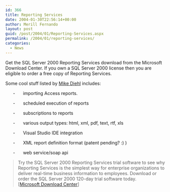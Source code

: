```yaml
---
id: 366
title: Reporting Services
date: 2004-01-30T22:56:14+00:00
author: Merill Fernando
layout: post
guid: /post/2004/01/Reporting-Services.aspx
permalink: /2004/01/reporting-services/
categories:
  - News
---
```

<body xmlns="http://www.w3.org/1999/xhtml">
    <div class="Section1">
        <p>
            Get the SQL Server 2000 Reporting Services download from the Microsoft Download Center.
            If you own a SQL Server 2000 license then you are eligible to order a free copy of
            Reporting Services.
        </p>
        <p>
            Some cool stuff listed by <a href="http://weblogs.asp.net/miked/archive/2004/01/27/63534.aspx">Mike
            Diehl</a> includes:
        </p>
        <p style='margin-left:.5in;text-indent:-.25in;mso-list:l0 level1 lfo1'><![if !supportLists]>
            <span style='mso-list:Ignore'>-<span style='font:7.0pt "Times New Roman"'>&#160;&#160;&#160;&#160;&#160;&#160;&#160;&#160;&#160;</span></span><![endif]> importing
            Access reports.
        </p>
        <p style='margin-left:.5in;text-indent:-.25in;mso-list:l0 level1 lfo1'><![if !supportLists]>
            <span style='mso-list:Ignore'>-<span style='font:7.0pt "Times New Roman"'>&#160;&#160;&#160;&#160;&#160;&#160;&#160;&#160;&#160;</span></span><![endif]> scheduled
            execution of reports
        </p>
        <p style='margin-left:.5in;text-indent:-.25in;mso-list:l0 level1 lfo1'><![if !supportLists]>
            <span style='mso-list:Ignore'>-<span style='font:7.0pt "Times New Roman"'>&#160;&#160;&#160;&#160;&#160;&#160;&#160;&#160;&#160;</span></span><![endif]> subscriptions
            to reports
        </p>
        <p style='margin-left:.5in;text-indent:-.25in;mso-list:l0 level1 lfo1'><![if !supportLists]>
            <span style='mso-list:Ignore'>-<span style='font:7.0pt "Times New Roman"'>&#160;&#160;&#160;&#160;&#160;&#160;&#160;&#160;&#160;</span></span><![endif]> various
            output types: html, xml, pdf, text, rtf, xls
        </p>
        <p style='margin-left:.5in;text-indent:-.25in;mso-list:l0 level1 lfo1'><![if !supportLists]>
            <span style='mso-list:Ignore'>-<span style='font:7.0pt "Times New Roman"'>&#160;&#160;&#160;&#160;&#160;&#160;&#160;&#160;&#160;</span></span><![endif]> Visual
            Studio IDE integration
        </p>
        <p style='margin-left:.5in;text-indent:-.25in;mso-list:l0 level1 lfo1'><![if !supportLists]>
            <span style='mso-list:Ignore'>-<span style='font:7.0pt "Times New Roman"'>&#160;&#160;&#160;&#160;&#160;&#160;&#160;&#160;&#160;</span></span><![endif]> XML
            report definition format (patent pending? :) )
        </p>
        <p style='margin-left:.5in;text-indent:-.25in;mso-list:l0 level1 lfo1'><![if !supportLists]>
            <span style='mso-list:Ignore'>-<span style='font:7.0pt "Times New Roman"'>&#160;&#160;&#160;&#160;&#160;&#160;&#160;&#160;&#160;</span></span><![endif]> web
            service/soap api
        </p>
        <blockquote style='margin-top:5.0pt;margin-bottom:5.0pt'> 
        <p class="MsoNormal">
            Try the SQL Server 2000 Reporting Services trial software to see why Reporting Services
            is the simplest way for enterprise organizations to deliver real-time business information
            to employees. Download or order the SQL Server 2000 120-day trial software today.<br />
            [<a href="http://www.microsoft.com/downloads/details.aspx?familyid=ba517c01-2e2f-4bc7-84af-149b7637f807">Microsoft
            Download Center</a>]
        </p>
        </blockquote>
    </div>
</body>